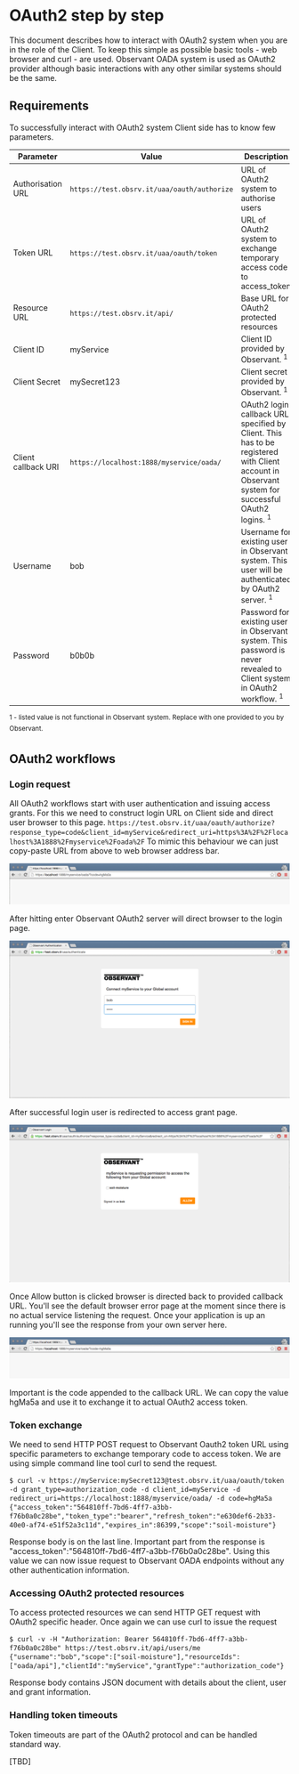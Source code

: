 # OAuth2 step by step

This document describes how to interact with OAuth2 system when you are in the role of the Client. To keep this simple as possible basic tools - web browser and curl - are used. Observant OADA system is used as OAuth2 provider although basic interactions with any other similar systems should be the same.

## Requirements

To successfully interact with OAuth2 system Client side has to know few parameters.

| Parameter | Value | Description |
| --------- | ----- | ----------- |
| Authorisation URL | `https://test.obsrv.it/uaa/oauth/authorize` | URL of OAuth2 system to authorise users |
| Token URL | `https://test.obsrv.it/uaa/oauth/token` | URL of OAuth2 system to exchange temporary access code to access_token |
| Resource URL | `https://test.obsrv.it/api/` | Base URL for OAuth2 protected resources |
| Client ID | myService | Client ID provided by Observant. <sup>1</sup> |
| Client Secret | mySecret123 | Client secret provided by Observant. <sup>1</sup> |
| Client callback URI | `https://localhost:1888/myservice/oada/` | OAuth2 login callback URL specified by Client. This has to be registered with Client account in Observant system for successful OAuth2 logins. <sup>1</sup> |
| Username | bob | Username for existing user in Observant system. This user will be authenticated by OAuth2 server. <sup>1</sup> |
| Password | b0b0b | Password for existing user in Observant system. This password is never revealed to Client system in OAuth2 workflow. <sup>1</sup> |

<sup>1 - listed value is not functional in Observant system. Replace with one provided to you by Observant.</sup>

## OAuth2 workflows
### Login request
All OAuth2 workflows start with user authentication and issuing access grants. For this we need to construct login URL on Client side and direct user browser to this page.
`https://test.obsrv.it/uaa/oauth/authorize?response_type=code&client_id=myService&redirect_uri=https%3A%2F%2Flocalhost%3A1888%2Fmyservice%2Foada%2F`
To mimic this behaviour we can just copy-paste URL from above to web browser address bar.

![alt text][01]

After hitting enter Observant OAuth2 server will direct browser to the login page.

![alt text][02]

After successful login user is redirected to access grant page.

![alt text][03]

Once Allow button is clicked browser is directed back to provided callback URL. You'll see the default browser error page at the moment since there is no actual service listening the request. Once your application is up an running you'll see the response from your own server here.

![alt text][04]

Important is the code appended to the callback URL. We can copy the value hgMa5a and use it to exchange it to actual OAuth2 access token.

### Token exchange
We need to send HTTP POST request to Observant Oauth2 token URL using specific parameters to exchange temporary code to access token. We are using simple command line tool curl to send the request.

```
$ curl -v https://myService:mySecret123@test.obsrv.it/uaa/oauth/token -d grant_type=authorization_code -d client_id=myService -d redirect_uri=https://localhost:1888/myservice/oada/ -d code=hgMa5a
{"access_token":"564810ff-7bd6-4ff7-a3bb-f76b0a0c28be","token_type":"bearer","refresh_token":"e630def6-2b33-40e0-af74-e51f52a3c11d","expires_in":86399,"scope":"soil-moisture"}
```

Response body is on the last line. Important part from the response is "access_token":"564810ff-7bd6-4ff7-a3bb-f76b0a0c28be". Using this value we can now issue request to Observant OADA endpoints without any other authentication information. 

### Accessing OAuth2 protected resources

To access protected resources we can send HTTP GET request with OAuth2 specific header. Once again we can use curl to issue the request
```
$ curl -v -H "Authorization: Bearer 564810ff-7bd6-4ff7-a3bb-f76b0a0c28be" https://test.obsrv.it/api/users/me
{"username":"bob","scope":["soil-moisture"],"resourceIds":["oada/api"],"clientId":"myService","grantType":"authorization_code"}
```
Response body contains JSON document with details about the client, user and grant information. 

### Handling token timeouts
Token timeouts are part of the OAuth2 protocol and can be handled standard way.

[TBD]


[01]: https://github.com/ObservantPtyLtd/oada-client/blob/master/src/main/resources/img/01.png "OAuth2 authorization"
[02]: https://github.com/ObservantPtyLtd/oada-client/blob/master/src/main/resources/img/02.png "OAuth2 login"
[03]: https://github.com/ObservantPtyLtd/oada-client/blob/master/src/main/resources/img/03.png "OAuth2 access grants"
[04]: https://github.com/ObservantPtyLtd/oada-client/blob/master/src/main/resources/img/04.png "OAuth2 callback"

